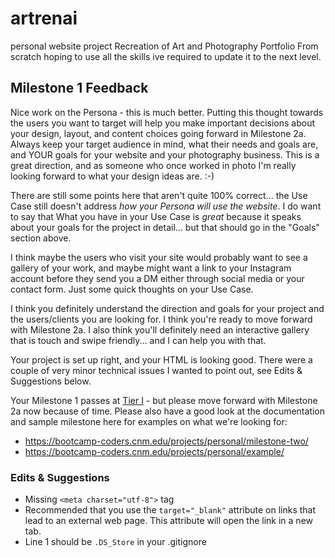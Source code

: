 # artrenai
personal website project
Recreation of Art and Photography Portfolio From scratch hoping to use all the skills ive required to update it to the next level. 

## Milestone 1 Feedback
Nice work on the Persona - this is much better. Putting this thought towards the users you want to target will help you make important decisions about your design, layout, and content choices going forward in Milestone 2a. Always keep your target audience in mind, what their needs and goals are, and YOUR goals for your website and your photography business. This is a great direction, and as someone who once worked in photo I'm really looking forward to what your design ideas are. :-)

There are still some points here that aren't quite 100% correct... the Use Case still doesn't address _how your Persona will use the website_. I do want to say that What you have in your Use Case is *great* because it speaks about your goals for the project in detail... but that should go in the "Goals" section above. 

I think maybe the users who visit your site would probably want to see a gallery of your work, and maybe might want a link to your Instagram account before they send you a DM either through social media or your contact form. Just some quick thoughts on your Use Case.

I think you definitely understand the direction and goals for your project and the users/clients you are looking for.  I think you're ready to move forward with Milestone 2a. I also think you'll definitely need an interactive gallery that is touch and swipe friendly... and I can help you with that.

Your project is set up right, and your HTML is looking good. There were a couple of very minor technical issues I wanted to point out, see Edits &amp; Suggestions below.

Your Milestone 1 passes at [Tier I](https://bootcamp-coders.cnm.edu/projects/personal/rubric/) - but please move forward with Milestone 2a now because of time. Please also have a good look at the documentation and sample milestone here for examples on what we're looking for:

- https://bootcamp-coders.cnm.edu/projects/personal/milestone-two/
- https://bootcamp-coders.cnm.edu/projects/personal/example/

### Edits &amp; Suggestions
- Missing `<meta charset="utf-8">` tag
- Recommended that you use the `target="_blank"` attribute on links that lead to an external web page. This attribute will open the link in a new tab.
- Line 1 should be `.DS_Store` in your .gitignore
